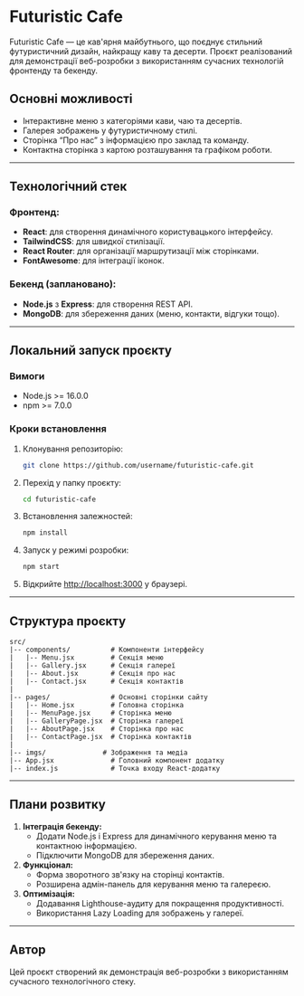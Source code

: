 # Futuristic Cafe

Futuristic Cafe — це кав'ярня майбутнього, що поєднує стильний футуристичний дизайн, найкращу каву та десерти. Проєкт реалізований для демонстрації веб-розробки з використанням сучасних технологій фронтенду та бекенду.

## Основні можливості
- Інтерактивне меню з категоріями кави, чаю та десертів.
- Галерея зображень у футуристичному стилі.
- Сторінка “Про нас” з інформацією про заклад та команду.
- Контактна сторінка з картою розташування та графіком роботи.

---

## Технологічний стек
### Фронтенд:
- **React**: для створення динамічного користувацького інтерфейсу.
- **TailwindCSS**: для швидкої стилізації.
- **React Router**: для організації маршрутизації між сторінками.
- **FontAwesome**: для інтеграції іконок.

### Бекенд (заплановано):
- **Node.js** з **Express**: для створення REST API.
- **MongoDB**: для збереження даних (меню, контакти, відгуки тощо).

---

## Локальний запуск проєкту

### Вимоги
- Node.js >= 16.0.0
- npm >= 7.0.0

### Кроки встановлення
1. Клонування репозиторію:
   ```bash
   git clone https://github.com/username/futuristic-cafe.git
   ```

2. Перехід у папку проєкту:
   ```bash
   cd futuristic-cafe
   ```

3. Встановлення залежностей:
   ```bash
   npm install
   ```

4. Запуск у режимі розробки:
   ```bash
   npm start
   ```

5. Відкрийте [http://localhost:3000](http://localhost:3000) у браузері.

---

## Структура проєкту
```
src/
|-- components/          # Компоненти інтерфейсу
|   |-- Menu.jsx         # Секція меню
|   |-- Gallery.jsx      # Секція галереї
|   |-- About.jsx        # Секція про нас
|   |-- Contact.jsx      # Секція контактів
|
|-- pages/               # Основні сторінки сайту
|   |-- Home.jsx         # Головна сторінка
|   |-- MenuPage.jsx     # Сторінка меню
|   |-- GalleryPage.jsx  # Сторінка галереї
|   |-- AboutPage.jsx    # Сторінка про нас
|   |-- ContactPage.jsx  # Сторінка контактів
|
|-- imgs/              # Зображення та медіа
|-- App.jsx              # Головний компонент додатку
|-- index.js             # Точка входу React-додатку
```

---

## Плани розвитку
1. **Інтеграція бекенду:**
    - Додати Node.js і Express для динамічного керування меню та контактною інформацією.
    - Підключити MongoDB для збереження даних.
2. **Функціонал:**
    - Форма зворотного зв'язку на сторінці контактів.
    - Розширена адмін-панель для керування меню та галереєю.
3. **Оптимізація:**
    - Додавання Lighthouse-аудиту для покращення продуктивності.
    - Використання Lazy Loading для зображень у галереї.

---

## Автор
Цей проєкт створений як демонстрація веб-розробки з використанням сучасного технологічного стеку. 

